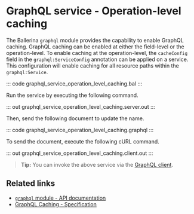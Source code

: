# GraphQL service - Operation-level caching

The Ballerina `graphql` module provides the capability to enable GraphQL caching. GraphQL caching can be enabled at either the field-level or the operation-level. To enable caching at the operation-level, the `cacheConfig` field in the `graphql:ServiceConfig` annotation can be applied on a service. This configuration will enable caching for all resource paths within the `graphql:Service`.

::: code graphql_service_operation_level_caching.bal :::

Run the service by executing the following command.

::: out graphql_service_operation_level_caching.server.out :::

Then, send the following document to update the name.

::: code graphql_service_operation_level_caching.graphql :::

To send the document, execute the following cURL command.

::: out graphql_service_operation_level_caching.client.out :::

>**Tip:** You can invoke the above service via the [GraphQL client](/learn/by-example/graphql-client-query-endpoint/).

## Related links
- [`graphql` module - API documentation](https://lib.ballerina.io/ballerina/graphql/latest)
- [GraphQL Caching - Specification](/spec/graphql/#1071-server-side-caching)
